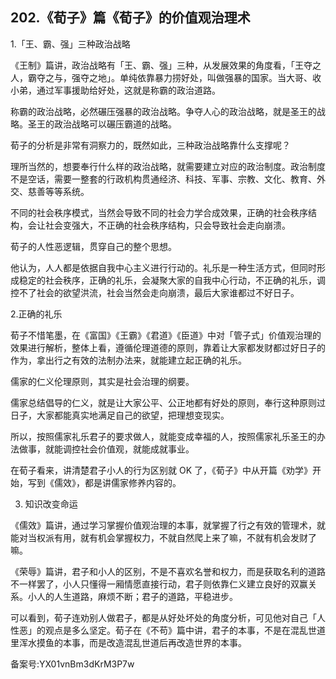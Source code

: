 ## 202.《荀子》篇《荀子》的价值观治理术
1.「王、霸、强」三种政治战略


《王制》篇讲，政治战略有「王、霸、强」三种，从发展效果的角度看，「王夺之人，霸夺之与，强夺之地」。单纯依靠暴力捞好处，叫做强暴的国家。当大哥、收小弟，通过军事援助给好处，这就是称霸的政治道路。


称霸的政治战略，必然碾压强暴的政治战略。争夺人心的政治战略，就是圣王的战略。圣王的政治战略可以碾压霸道的战略。


荀子的分析是非常有洞察力的，既然如此，三种政治战略靠什么支撑呢？


理所当然的，想要奉行什么样的政治战略，就需要建立对应的政治制度。政治制度不是空话，需要一整套的行政机构贯通经济、科技、军事、宗教、文化、教育、外交、慈善等等系统。


不同的社会秩序模式，当然会导致不同的社会力学合成效果，正确的社会秩序结构，会让社会变强大，不正确的社会秩序结构，只会导致社会走向崩溃。


荀子的人性恶逻辑，贯穿自己的整个思想。


他认为，人人都是依据自我中心主义进行行动的。礼乐是一种生活方式，但同时形成稳定的社会秩序，正确的礼乐，会凝聚大家的自我中心行动，不正确的礼乐，调控不了社会的欲望洪流，社会当然会走向崩溃，最后大家谁都过不好日子。


2.正确的礼乐


荀子不惜笔墨，在《富国》《王霸》《君道》《臣道》中对「管子式」价值观治理的效果进行解析，整体上看，遵循伦理道德的原则，靠着让大家都发财都过好日子的作为，拿出行之有效的法制办法来，就能建立起正确的礼乐。


儒家的仁义伦理原则，其实是社会治理的纲要。


儒家总结倡导的仁义，就是让大家公平、公正地都有好处的原则，奉行这种原则过日子，大家都能真实地满足自己的欲望，把理想变现实。


所以，按照儒家礼乐君子的要求做人，就能变成幸福的人，按照儒家礼乐圣王的办法做事，就能调控社会价值观，就能成就事业。


在荀子看来，讲清楚君子小人的行为区别就 OK 了，《荀子》中从开篇《劝学》开始，写到《儒效》，都是讲儒家修养内容的。


3. 知识改变命运


《儒效》篇讲，通过学习掌握价值观治理的本事，就掌握了行之有效的管理术，就能对当权派有用，就有机会掌握权力，不就自然爬上来了嘛，不就有机会发财了嘛。


《荣辱》篇讲，君子和小人的区别，不是不喜欢名誉和权力，而是获取名利的道路不一样罢了，小人只懂得一厢情愿直接行动，君子则依靠仁义建立良好的双赢关系。小人的人生道路，麻烦不断；君子的道路，平稳进步。


可以看到，荀子连劝别人做君子，都是从好处坏处的角度分析，可见他对自己「人性恶」的观点是多么坚定。荀子在《不苟》篇中讲，君子的本事，不是在混乱世道里浑水摸鱼的本事，而是改造混乱世道后再改造世界的本事。


备案号:YX01vnBm3dKrM3P7w

